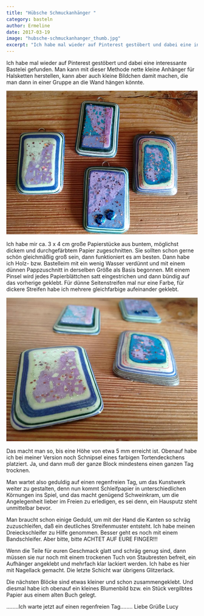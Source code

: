 ```yaml
---
title: "Hübsche Schmuckanhänger "
category: basteln
author: Ermeline
date: 2017-03-19
image: "hubsche-schmuckanhanger_thumb.jpg"
excerpt: "Ich habe mal wieder auf Pinterest gestöbert und dabei eine interessante Bastelei gefunden."
---
```


Ich habe mal wieder auf Pinterest gestöbert und dabei eine interessante Bastelei gefunden. Man kann mit dieser Methode nette kleine Anhänger für Halsketten herstellen, kann aber auch kleine Bildchen damit machen, die man dann in einer Gruppe an die Wand hängen könnte.

![Anhänger](IMG_20170312_111116.jpg)

Ich habe mir ca. 3 x 4 cm große Papierstücke aus buntem, möglichst dickem und durchgefärbtem Papier zugeschnitten. Sie sollten schon gerne schön gleichmäßig groß sein, dann funktioniert es am besten. Dann habe ich Holz- bzw. Bastelleim mit ein wenig Wasser verdünnt und mit einem dünnen Pappzuschnitt in derselben Größe als Basis begonnen. Mit einem Pinsel wird jedes Papierblättchen satt eingestrichen und dann bündig auf das vorherige geklebt. Für dünne Seitenstreifen mal nur eine Farbe, für dickere Streifen habe ich mehrere gleichfarbige aufeinander geklebt.

![Maserung](IMG_20170312_111057.jpg)

Das macht man so, bis eine Höhe von etwa 5 mm erreicht ist. Obenauf habe ich bei meiner Version noch Schnipsel eines farbigen Tortendeckchens platziert. Ja, und dann muß der ganze Block mindestens einen ganzen Tag trocknen.

Man wartet also geduldig auf einen regenfreien Tag, um das Kunstwerk weiter zu gestalten, denn nun kommt Schleifpapier in unterschiedlichen Körnungen ins Spiel, und das macht genügend Schweinkram, um die Angelegenheit lieber im Freien zu erledigen, es sei denn, ein Hausputz steht unmittelbar bevor.

Man braucht schon einige Geduld, um mit der Hand die Kanten so schräg zuzuschleifen, daß ein deutliches Streifenmuster entsteht. Ich habe meinen Dreieckschleifer zu Hilfe genommen. Besser geht es noch mit einem Bandschleifer. Aber bitte, bitte ACHTET AUF EURE FINGER!!!

Wenn die Teile für euren Geschmack glatt und schräg genug sind, dann müssen sie nur noch mit einem trockenen Tuch von Staubresten befreit, ein Aufhänger angeklebt und mehrfach klar lackiert werden. Ich habe es hier mit Nagellack gemacht. Die letzte Schicht war übrigens Glitzerlack.

Die nächsten Blöcke sind etwas kleiner und schon zusammengeklebt. Und diesmal habe ich obenauf ein kleines Blumenbild bzw. ein Stück vergilbtes Papier aus einem alten Buch gelegt.

........Ich warte jetzt auf einen regenfreien Tag........ Liebe Grüße Lucy

